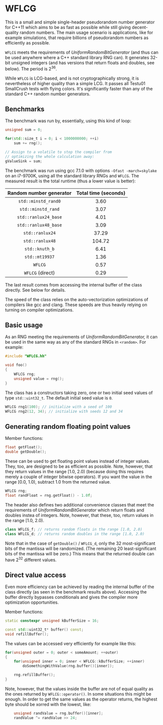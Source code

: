 # WFLCG

This is a small and simple single-header pseudorandom number generator for C++11 which
aims to be as fast as possible while still giving decent-quality random numbers. The
main usage scenario is applications, like for example simulations, that require billions
of pseudorandom numbers as efficiently as possible.

`WFLCG` meets the requirements of _UniformRandomBitGenerator_ (and thus can be used anywhere
where a C++ standard library RNG can). It generates 32-bit unsigned integers (and has
versions that return floats and doubles, see below). The period is 2<sup>36</sup>.

While `WFLCG` is LCG-based, and is not cryptographically strong, it is nevertheless of
higher quality than a simple LCG. It passes all Testu01 SmallCrush tests with flying
colors. It's significantly faster than any of the standard C++ random number generators.

## Benchmarks

The benchmark was run by, essentially, using this kind of loop:

```c++
unsigned sum = 0;

for(std::size_t i = 0; i < 1000000000; ++i)
    sum += rng();

// Assign to a volatile to stop the compiler from
// optimizing the whole calculation away:
gValueSink = sum;
```

The benchmark was run using gcc 7.1.0 with options `-Ofast -march=skylake` on an
i7-9700K, using all the standard library RNGs and `WFLCG`. The measured result is the total
runtime (thus a lower value is better):

| Random number generator | Total time (seconds) |
|:-----------------------:|:--------------------:|
| `std::minstd_rand0` | 3.60 |
| `std::minstd_rand` | 3.07 |
| `std::ranlux24_base` | 4.01 |
| `std::ranlux48_base` | 3.09 |
| `std::ranlux24` | 37.29 |
| `std::ranlux48` | 104.72 |
| `std::knuth_b` | 6.41 |
| `std::mt19937` | 1.36 |
| `WFLCG` | 0.57 |
| `WFLCG` (direct) | 0.29 |

The last result comes from accessing the internal buffer of the class directly.
See below for details.

The speed of the class relies on the auto-vectorization optimizations of compilers
like gcc and clang. These speeds are thus heavily relying on turning on compiler
optimizations.

## Basic usage

As an RNG meeting the requirements of _UniformRandomBitGenerator,_ it can be used in
the same way as any of the standard RNGs in `<random>`. For example:

```c++
#include "WFLCG.hh"

void foo()
{
    WFLCG rng;
    unsigned value = rng();
}
```

The class has a constructors taking zero, one or two initial seed values of type
`std::uint32_t`. The default initial seed value is `0`.

```c++
WFLCG rng1(100); // initialize with a seed of 100
WFLCG rng2(12, 34); // initialize with seeds 12 and 34
```

## Generating random floating point values

Member functions:

```c++
float getFloat();
double getDouble();
```

These can be used to get floating point values instead of integer values. They, too, are
designed to be as efficient as possible. Note, however, that they return values in the
range [1.0, 2.0) (because doing this requires merely a couple of integer bitwise operators).
If you want the value in the range [0.0, 1.0), subtract 1.0 from the returned value.

```c++
WFLCG rng;
float randFloat = rng.getFloat() - 1.0f;
```

The header also defines two additional convenience classes that meet the requirements of
_UniformRandomBitGenerator_ which return floats and doubles instea of integers. Note, however,
that these, too, return values in the range [1.0, 2.0).

```c++
class WFLCG_f; // returns random floats in the range [1.0, 2.0)
class WFLCG_d; // returns random doubles in the range [1.0, 2.0)
```

Note that in the case of `getDouble()` / `WFLCG_d`, only the 32 most-significant bits of
the mantissa will be randomized. (The remaining 20 least-significant bits of the mantissa
will be zero.) This means that the returned double can have 2<sup>32</sup> different values.

## Direct value access

Even more efficiency can be achieved by reading the internal buffer of the class directly
(as seen in the benchmark results above). Accessing the buffer directly bypasses conditionals
and gives the compiler more optimization opportunities.

Member functions:

```c++
static constexpr unsigned kBufferSize = 16;

const std::uint32_t* buffer() const;
void refillBuffer();
```

The values can be accessed very efficiently for example like this:

```c++
for(unsigned outer = 0; outer < someAmount; ++outer)
{
    for(unsigned inner = 0; inner < WFLCG::kBufferSize; ++inner)
        doSomethingWithValue(rng.buffer()[inner]);

    rng.refillBuffer();
}
```

Note, however, that the values inside the buffer are not of equal quality as the ones
returned by `WFLCG::operator()`. In some situations this might be enough. In order to
get the same values as the operator returns, the highest byte should be xorred with the
lowest, like:

```c++
    unsigned randValue = rng.buffer()[inner];
    randValue ^= randValue >> 24;
```

